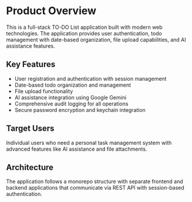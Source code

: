 # Product Overview

This is a full-stack TO-DO List application built with modern web technologies. The application provides user authentication, todo management with date-based organization, file upload capabilities, and AI assistance features.

## Key Features

- User registration and authentication with session management
- Date-based todo organization and management
- File upload functionality
- AI assistance integration using Google Gemini
- Comprehensive audit logging for all operations
- Secure password encryption and keychain integration

## Target Users

Individual users who need a personal task management system with advanced features like AI assistance and file attachments.

## Architecture

The application follows a monorepo structure with separate frontend and backend applications that communicate via REST API with session-based authentication.